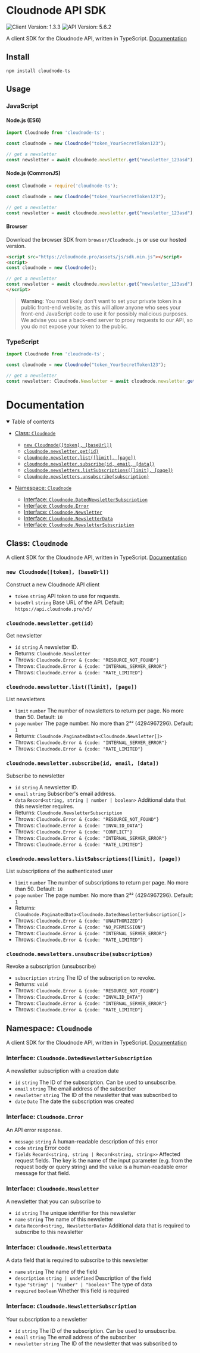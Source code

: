 # Cloudnode API SDK

![Client Version: 1.3.3](https://img.shields.io/badge/Client%20Version-1.3.3-%2316a34a)
![API Version: 5.6.2](https://img.shields.io/badge/API%20Version-5.6.2-%232563eb)

A client SDK for the Cloudnode API, written in TypeScript. [Documentation](https:&#x2F;&#x2F;github.com&#x2F;cloudnode-pro&#x2F;ts-client#documentation)

## Install
```shell
npm install cloudnode-ts
```

## Usage
### JavaScript
#### Node.js (ES6)
```js
import Cloudnode from 'cloudnode-ts';

const cloudnode = new Cloudnode("token_YourSecretToken123");

// get a newsletter
const newsletter = await cloudnode.newsletter.get("newsletter_123asd");
```

#### Node.js (CommonJS)
```js
const Cloudnode = require('cloudnode-ts');

const cloudnode = new Cloudnode("token_YourSecretToken123");

// get a newsletter
const newsletter = await cloudnode.newsletter.get("newsletter_123asd");
```

#### Browser
Download the browser SDK from `browser/Cloudnode.js` or use our hosted version.
```html
<script src="https://cloudnode.pro/assets/js/sdk.min.js"></script>
<script>
const cloudnode = new Cloudnode();

// get a newsletter
const newsletter = await cloudnode.newsletter.get("newsletter_123asd");
</script>
```
> **Warning**: You most likely don't want to set your private token in a public front-end website, as this will allow anyone who sees your front-end JavaScript code to use it for possibly malicious purposes. We advise you use a back-end server to proxy requests to our API, so you do not expose your token to the public.

### TypeScript
```ts
import Cloudnode from 'cloudnode-ts';

const cloudnode = new Cloudnode("token_YourSecretToken123");

// get a newsletter
const newsletter: Cloudnode.Newsletter = await cloudnode.newsletter.get("newsletter_123asd");
```

# Documentation

<details open>  <summary>Table of contents</summary>

 - [Class: `Cloudnode`](#class-cloudnode)
   - [`new Cloudnode([token], [baseUrl])`](#new-cloudnodetoken-baseurl)
   - [`cloudnode.newsletter.get(id)`](#cloudnodenewslettergetid)
   - [`cloudnode.newsletter.list([limit], [page])`](#cloudnodenewsletterlistlimit-page)
   - [`cloudnode.newsletter.subscribe(id, email, [data])`](#cloudnodenewslettersubscribeid-email-data)
   - [`cloudnode.newsletters.listSubscriptions([limit], [page])`](#cloudnodenewsletterslistsubscriptionslimit-page)
   - [`cloudnode.newsletters.unsubscribe(subscription)`](#cloudnodenewslettersunsubscribesubscription)

 - [Namespace: `Cloudnode`](#namespace-cloudnode)
   - [Interface: `Cloudnode.DatedNewsletterSubscription`](#interface-cloudnodedatednewslettersubscription)
   - [Interface: `Cloudnode.Error`](#interface-cloudnodeerror)
   - [Interface: `Cloudnode.Newsletter`](#interface-cloudnodenewsletter)
   - [Interface: `Cloudnode.NewsletterData`](#interface-cloudnodenewsletterdata)
   - [Interface: `Cloudnode.NewsletterSubscription`](#interface-cloudnodenewslettersubscription)

</details>

<a name="class-cloudnode"></a>

## Class: `Cloudnode`

A client SDK for the Cloudnode API, written in TypeScript. [Documentation](https://github.com/cloudnode-pro/ts-client#documentation)

<a name="new-cloudnodetoken-baseurl"></a>

### `new Cloudnode([token], [baseUrl])`

Construct a new Cloudnode API client

 - `token` `string` API token to use for requests.
 - `baseUrl` `string` Base URL of the API. Default: `https://api.cloudnode.pro/v5/`



<a name="cloudnodenewslettergetid"></a>

### `cloudnode.newsletter.get(id)`

Get newsletter

 - `id` `string` A newsletter ID.
 - Returns: `Cloudnode.Newsletter`
 - Throws: `Cloudnode.Error & {code: "RESOURCE_NOT_FOUND"}`
 - Throws: `Cloudnode.Error & {code: "INTERNAL_SERVER_ERROR"}`
 - Throws: `Cloudnode.Error & {code: "RATE_LIMITED"}`

<a name="cloudnodenewsletterlistlimit-page"></a>

### `cloudnode.newsletter.list([limit], [page])`

List newsletters

 - `limit` `number` The number of newsletters to return per page. No more than 50. Default: `10`
 - `page` `number` The page number. No more than 2³² (4294967296). Default: `1`
 - Returns: `Cloudnode.PaginatedData<Cloudnode.Newsletter[]>`
 - Throws: `Cloudnode.Error & {code: "INTERNAL_SERVER_ERROR"}`
 - Throws: `Cloudnode.Error & {code: "RATE_LIMITED"}`

<a name="cloudnodenewslettersubscribeid-email-data"></a>

### `cloudnode.newsletter.subscribe(id, email, [data])`

Subscribe to newsletter

 - `id` `string` A newsletter ID.
 - `email` `string` Subscriber's email address.
 - `data` `Record<string, string | number | boolean>` Additional data that this newsletter requires.
 - Returns: `Cloudnode.NewsletterSubscription`
 - Throws: `Cloudnode.Error & {code: "RESOURCE_NOT_FOUND"}`
 - Throws: `Cloudnode.Error & {code: "INVALID_DATA"}`
 - Throws: `Cloudnode.Error & {code: "CONFLICT"}`
 - Throws: `Cloudnode.Error & {code: "INTERNAL_SERVER_ERROR"}`
 - Throws: `Cloudnode.Error & {code: "RATE_LIMITED"}`

<a name="cloudnodenewsletterslistsubscriptionslimit-page"></a>

### `cloudnode.newsletters.listSubscriptions([limit], [page])`

List subscriptions of the authenticated user

 - `limit` `number` The number of subscriptions to return per page. No more than 50. Default: `10`
 - `page` `number` The page number. No more than 2³² (4294967296). Default: `1`
 - Returns: `Cloudnode.PaginatedData<Cloudnode.DatedNewsletterSubscription[]>`
 - Throws: `Cloudnode.Error & {code: "UNAUTHORIZED"}`
 - Throws: `Cloudnode.Error & {code: "NO_PERMISSION"}`
 - Throws: `Cloudnode.Error & {code: "INTERNAL_SERVER_ERROR"}`
 - Throws: `Cloudnode.Error & {code: "RATE_LIMITED"}`

<a name="cloudnodenewslettersunsubscribesubscription"></a>

### `cloudnode.newsletters.unsubscribe(subscription)`

Revoke a subscription (unsubscribe)

 - `subscription` `string` The ID of the subscription to revoke.
 - Returns: `void`
 - Throws: `Cloudnode.Error & {code: "RESOURCE_NOT_FOUND"}`
 - Throws: `Cloudnode.Error & {code: "INVALID_DATA"}`
 - Throws: `Cloudnode.Error & {code: "INTERNAL_SERVER_ERROR"}`
 - Throws: `Cloudnode.Error & {code: "RATE_LIMITED"}`



<a name="namespace-cloudnode"></a>

## Namespace: `Cloudnode`

A client SDK for the Cloudnode API, written in TypeScript. [Documentation](https://github.com/cloudnode-pro/ts-client#documentation)

<a name="interface-cloudnodedatednewslettersubscription"></a>

### Interface: `Cloudnode.DatedNewsletterSubscription`

A newsletter subscription with a creation date

 - `id` `string` The ID of the subscription. Can be used to unsubscribe.
 - `email` `string` The email address of the subscriber
 - `newsletter` `string` The ID of the newsletter that was subscribed to
 - `date` `Date` The date the subscription was created

<a name="interface-cloudnodeerror"></a>

### Interface: `Cloudnode.Error`

An API error response.

 - `message` `string` A human-readable description of this error
 - `code` `string` Error code
 - `fields` `Record<string, string | Record<string, string>>` Affected request fields. The key is the name of the input parameter (e.g. from the request body or query string) and the value is a human-readable error message for that field.

<a name="interface-cloudnodenewsletter"></a>

### Interface: `Cloudnode.Newsletter`

A newsletter that you can subscribe to

 - `id` `string` The unique identifier for this newsletter
 - `name` `string` The name of this newsletter
 - `data` `Record<string, NewsletterData>` Additional data that is required to subscribe to this newsletter

<a name="interface-cloudnodenewsletterdata"></a>

### Interface: `Cloudnode.NewsletterData`

A data field that is required to subscribe to this newsletter

 - `name` `string` The name of the field
 - `description` `string | undefined` Description of the field
 - `type` `"string" | "number" | "boolean"` The type of data
 - `required` `boolean` Whether this field is required

<a name="interface-cloudnodenewslettersubscription"></a>

### Interface: `Cloudnode.NewsletterSubscription`

Your subscription to a newsletter

 - `id` `string` The ID of the subscription. Can be used to unsubscribe.
 - `email` `string` The email address of the subscriber
 - `newsletter` `string` The ID of the newsletter that was subscribed to




